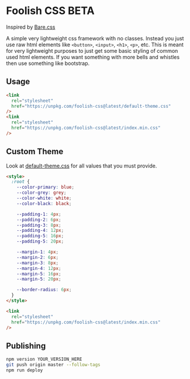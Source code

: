 # Foolish CSS BETA

Inspired by [Bare.css](http://barecss.com/)

A simple very lightweight css framework with no classes. Instead you just use raw html elements like `<button>`, `<input>`, `<h1>`, `<p>`, etc. This is meant for very lightweight purposes to just get some basic styling of common used html elements. If you want something with more bells and whistles then use something like bootstrap.

## Usage

```html
<link
  rel="stylesheet"
  href="https://unpkg.com/foolish-css@latest/default-theme.css"
/>
<link
  rel="stylesheet"
  href="https://unpkg.com/foolish-css@latest/index.min.css"
/>
```

## Custom Theme

Look at [default-theme.css](./default-theme.css) for all values that you must provide.

```html
<style>
  :root {
    --color-primary: blue;
    --color-grey: grey;
    --color-white: white;
    --color-black: black;

    --padding-1: 4px;
    --padding-2: 6px;
    --padding-3: 8px;
    --padding-4: 12px;
    --padding-5: 16px;
    --padding-5: 20px;

    --margin-1: 4px;
    --margin-2: 6px;
    --margin-3: 8px;
    --margin-4: 12px;
    --margin-5: 16px;
    --margin-5: 20px;

    --border-radius: 6px;
  }
</style>

<link
  rel="stylesheet"
  href="https://unpkg.com/foolish-css@latest/index.min.css"
/>
```

## Publishing

```bash
npm version YOUR_VERSION_HERE
git push origin master --follow-tags
npm run deploy
```

